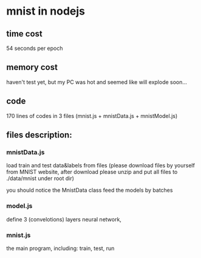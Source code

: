 # mnist in nodejs

## time cost

54 seconds per epoch

## memory cost

haven't test yet, but my PC was hot and seemed like will explode soon...

## code

170 lines of codes in 3 files (mnist.js + mnistData.js + mnistModel.js)

## files description:
### mnistData.js
load train and test data&labels from files (please download files by yourself from MNIST website, after download please unzip and put all files to ./data/mnist under root dir)

you should notice the MnistData class feed the models by batches


### model.js
define 3 (convelotions) layers neural network, 

### mnist.js
the main program, including: train, test, run